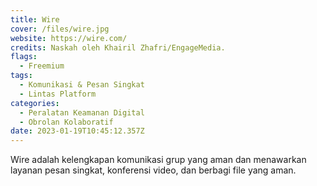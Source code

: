 ```yaml
---
title: Wire
cover: /files/wire.jpg
website: https://wire.com/
credits: Naskah oleh Khairil Zhafri/EngageMedia.
flags:
  - Freemium
tags:
  - Komunikasi & Pesan Singkat
  - Lintas Platform
categories:
  - Peralatan Keamanan Digital
  - Obrolan Kolaboratif
date: 2023-01-19T10:45:12.357Z
---
```

Wire adalah kelengkapan komunikasi grup yang aman dan menawarkan layanan pesan singkat, konferensi video, dan berbagi file yang aman.